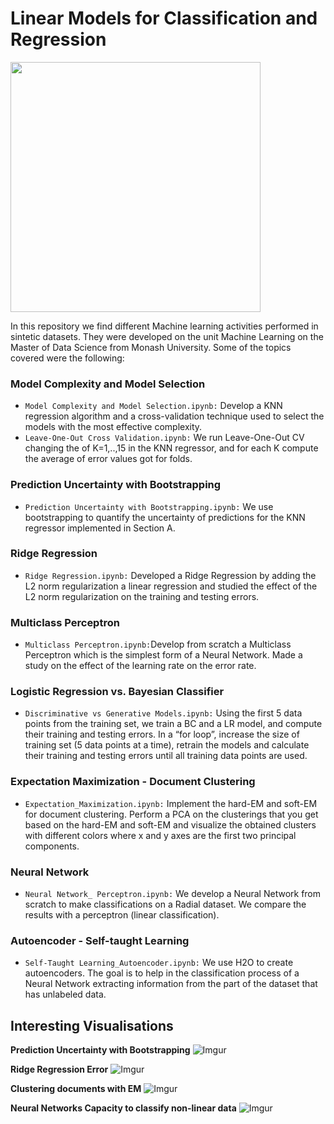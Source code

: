 # Linear Models for Classification and Regression

<img src="https://i.imgur.com/Q59tXx6.png" width="400">

In this repository we find different Machine learning activities performed in sintetic datasets. They were developed on the unit Machine Learning on the Master of Data Science from Monash University. Some of the topics covered were the following:

### Model Complexity and Model Selection

- `Model Complexity and Model Selection.ipynb:` Develop a KNN regression algorithm and a cross-validation technique used to select the models with the most effective complexity.
- `Leave-One-Out Cross Validation.ipynb:`  We run Leave-One-Out CV changing the of K=1,..,15 in the KNN regressor, and for each K compute the average of error values got for folds. 

### Prediction Uncertainty with Bootstrapping

- `Prediction Uncertainty with Bootstrapping.ipynb:` We use bootstrapping to quantify the uncertainty of predictions for the KNN regressor implemented in Section A. 

### Ridge Regression

- `Ridge Regression.ipynb:` Developed a Ridge Regression by adding the L2 norm regularization a linear regression and studied the effect of the L2 norm regularization on the training and testing errors.

### Multiclass Perceptron

- `Multiclass Perceptron.ipynb:`Develop from scratch a Multiclass Perceptron which is the simplest form of a Neural Network. Made a study on the effect of the learning rate on the error rate.

### Logistic Regression vs. Bayesian Classifier

- `Discriminative vs Generative Models.ipynb:` Using the first 5 data points from the training set, we train a BC and a LR model, and compute their training and testing errors. In a “for loop”, increase the size of training set (5 data points at a time), retrain the models and calculate their training and testing errors until all training data points are used. 

### Expectation Maximization - Document Clustering

- `Expectation_Maximization.ipynb:` Implement the hard-EM and soft-EM for document clustering. Perform a PCA on the clusterings that you get based on the hard-EM and soft-EM and visualize the obtained clusters with different colors where x and y axes are the first two principal components.

### Neural Network

- `Neural Network_ Perceptron.ipynb:` We develop a Neural Network from scratch to make classifications on a Radial dataset. We compare the results with a perceptron (linear classification).  


### Autoencoder - Self-taught Learning

- `Self-Taught Learning_Autoencoder.ipynb:` We use H2O to create autoencoders. The goal is to help in the classification process of a Neural Network extracting information from the part of the dataset that has unlabeled data. 


## Interesting Visualisations


**Prediction Uncertainty with Bootstrapping**
![Imgur](https://i.imgur.com/nzNMkiG.png)

**Ridge Regression Error**
![Imgur](https://i.imgur.com/kCzdXMB.png)

**Clustering documents with EM**
![Imgur](https://i.imgur.com/Vq20Y62.png)

**Neural Networks Capacity to classify non-linear data**
![Imgur](https://i.imgur.com/YpdeyOA.png)
